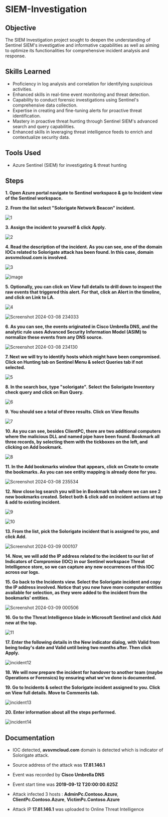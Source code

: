 # SIEM-Investigation

## Objective

The SIEM Investigation project sought to deepen the understanding of Sentinel SIEM's investigative and informative capabilities as well as aiming to optimize its functionalities for comprehensive incident analysis and response.

## Skills Learned

- Proficiency in log analysis and correlation for identifying suspicious activities.
- Enhanced skills in real-time event monitoring and threat detection.
- Capability to conduct forensic investigations using Sentinel's comprehensive data collection.
- Expertise in creating and fine-tuning alerts for proactive threat identification.
- Mastery in proactive threat hunting through Sentinel SIEM's advanced search and query capabilities.
- Enhanced skills in leveraging threat intelligence feeds to enrich and contextualize security data.

## Tools Used

- Azure Sentinel (SIEM) for investigating & threat hunting

## Steps

**1. Open Azure portal navigate to Sentinel workspace & go to **Incident** view of the Sentinel workspace.**

**2. From the list select "Solorigate Network Beacon" incident.**

![1](https://github.com/laaaaaarry/SIEM-Investigation/assets/125237930/b1c367b8-568b-4102-82a2-ff276a374558)


**3. Assign the incident to yourself & click Apply.**

![2](https://github.com/laaaaaarry/SIEM-Investigation/assets/125237930/9fc13235-f03f-401e-8eb4-8264ec56c4f9)


**4. Read the description of the incident. As you can see, one of the domain IOCs related to Solorigate attack has been found. In this case, domain avsvmcloud.com is involved.**

![3](https://github.com/laaaaaarry/SIEM-Investigation/assets/125237930/da5dbf74-9300-4560-84da-855c06f85702)

![image](https://github.com/laaaaaarry/SIEM-Investigation/assets/125237930/adc0a8e5-03e1-40ef-ab3e-1e050a8c17da)
   
**5. Optionally, you can click on View full details to drill down to inspect the raw events that triggered this alert. For that, click an Alert in the timeline, and click on Link to LA.**

![4](https://github.com/laaaaaarry/SIEM-Investigation/assets/125237930/c3d94d2c-dfcf-4527-b59d-b34cc71b907e)

![Screenshot 2024-03-08 234033](https://github.com/laaaaaarry/SIEM-Investigation/assets/125237930/5ee7f05f-eb95-45c9-954d-2e57250ff3b4)

**6. As you can see, the events originated in Cisco Umbrella DNS, and the analytic rule uses Advanced Security Information Model (ASIM) to normalize these events from any DNS source.**

![Screenshot 2024-03-08 234130](https://github.com/laaaaaarry/SIEM-Investigation/assets/125237930/6d5b9903-7ebe-4441-950a-60b58fec797e)

**7. Next we will try to identify hosts which might have been compromised. Click on Hunting tab on Sentinel Menu & select Queries tab if not selected.**

![5](https://github.com/laaaaaarry/SIEM-Investigation/assets/125237930/99b7cb15-6b29-49c8-935c-706e5d8b4593)


**8. In the search box, type "solorigate". Select the Solorigate Inventory check query and click on Run Query.**

![6](https://github.com/laaaaaarry/SIEM-Investigation/assets/125237930/fdc5c3db-9f3a-4a72-9fea-ee4549c293e6)


**9. You should see a total of three results. Click on View Results**

![7](https://github.com/laaaaaarry/SIEM-Investigation/assets/125237930/6b21bbc7-90a7-4a8b-9a8b-1bea2e9591c8)

**10. As you can see, besides ClientPC, there are two additional computers where the malicious DLL and named pipe have been found. Bookmark all three records, by selecting them with the tickboxes on the left, and clicking on Add bookmark.**

![8](https://github.com/laaaaaarry/SIEM-Investigation/assets/125237930/80821e0a-4997-4e10-a1fa-5e3d98228f38)


**11. In the Add bookmarks window that appears, click on Create to create the bookmarks. As you can see entity mapping is already done for you.**

![Screenshot 2024-03-08 235534](https://github.com/laaaaaarry/SIEM-Investigation/assets/125237930/16fa33df-8e5a-41fa-9e3b-183b08a1c6a4)

**12. Now close log search you will be in Bookmark tab where we can see 2 new bookmarks created. Select both & click add on incident actions at top & add to existing incident.**

![9](https://github.com/laaaaaarry/SIEM-Investigation/assets/125237930/2f4145ae-6040-4fa6-b40d-18766a6127eb)

![10](https://github.com/laaaaaarry/SIEM-Investigation/assets/125237930/1d114523-c534-4f80-b221-b1e341766c56)


**13. From the list, pick the Solorigate incident that is assigned to you, and click Add.**

![Screenshot 2024-03-09 000107](https://github.com/laaaaaarry/SIEM-Investigation/assets/125237930/728559ca-2e8c-4a61-b326-1d02f9b35cd5)

**14. Now, we will add the IP address related to the incident to our list of Indicators of Compromise (IOC) in our Sentinel workspace Threat Intelligence store, so we can capture any new occurrences of this IOC across our logs.**

**15. Go back to the Incidents view. Select the Solorigate incident and copy the IP address involved. Notice that you now have more computer entities available for selection, as they were added to the incident from the bookmarks' entities.**

![Screenshot 2024-03-09 000506](https://github.com/laaaaaarry/SIEM-Investigation/assets/125237930/25602c01-9a2a-488a-9aaf-4d440957748c)


**16. Go to the Threat Intelligence blade in Microsoft Sentinel and click Add new at the top.**

![11](https://github.com/laaaaaarry/SIEM-Investigation/assets/125237930/410c2584-2cb4-45ef-bba6-7b7227de9e54)

**17. Enter the following details in the New indicator dialog, with Valid from being today's date and Valid until being two months after. Then click Apply.**

![incident12](https://github.com/laaaaaarry/SIEM-Investigation/assets/125237930/eded5373-d298-4208-850f-73bb54907730)

**18. We will now prepare the incident for handover to another team (maybe Operations or Forensics) by ensuring what we've done is documented.**

**19. Go to Incidents & select the Solorigate incident assigned to you. Click on View full details. Move to Comments tab.**

![incident13](https://github.com/laaaaaarry/SIEM-Investigation/assets/125237930/e8b62ad2-09cb-4c91-86f1-92fe08d8bf35)

**20. Enter information about all the steps performed.**

![incident14](https://github.com/laaaaaarry/SIEM-Investigation/assets/125237930/92e087aa-a887-41df-8b5a-a5f20059dfd3)




## Documentation

* IOC detected, **avsvmcloud.com** domain is detected which is indicator of Solorigate attack.

* Source address of the attack was **17.81.146.1**

* Event was recorded by **Cisco Umbrella DNS**

* Event start time was **2019-09-12 T20:00:00.625Z**

* Attack infected 3 hosts : **AdminPc.Contoso.Azure**, **ClientPc.Contoso.Azure**, **VictimPc.Contoso.Azure**

* Attack IP **17.81.146.1** was uploaded to Online Threat Intelligence
